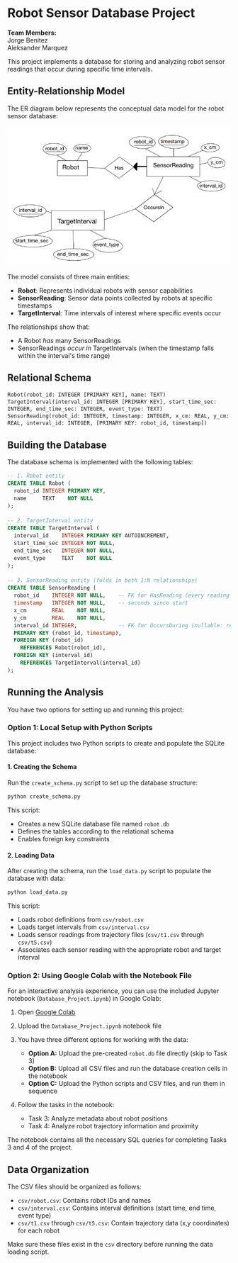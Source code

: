 # Robot Sensor Database Project

**Team Members:**  
Jorge Benitez  
Aleksander Marquez

This project implements a database for storing and analyzing robot sensor readings that occur during specific time intervals.

## Entity-Relationship Model

The ER diagram below represents the conceptual data model for the robot sensor database:

![ER Diagram](ROBOT_ER-DIAGRAM.png)

The model consists of three main entities:
- **Robot**: Represents individual robots with sensor capabilities
- **SensorReading**: Sensor data points collected by robots at specific timestamps
- **TargetInterval**: Time intervals of interest where specific events occur

The relationships show that:
- A Robot *has* many SensorReadings
- SensorReadings *occur in* TargetIntervals (when the timestamp falls within the interval's time range)

## Relational Schema
```
Robot(robot_id: INTEGER [PRIMARY KEY], name: TEXT)
TargetInterval(interval_id: INTEGER [PRIMARY KEY], start_time_sec: INTEGER, end_time_sec: INTEGER, event_type: TEXT)
SensorReading(robot_id: INTEGER, timestamp: INTEGER, x_cm: REAL, y_cm: REAL, interval_id: INTEGER, [PRIMARY KEY: robot_id, timestamp])
```
## Building the Database

The database schema is implemented with the following tables:

```sql
-- 1. Robot entity
CREATE TABLE Robot (
  robot_id INTEGER PRIMARY KEY,
  name     TEXT    NOT NULL
);

-- 2. TargetInterval entity
CREATE TABLE TargetInterval (
  interval_id    INTEGER PRIMARY KEY AUTOINCREMENT,
  start_time_sec INTEGER NOT NULL,
  end_time_sec   INTEGER NOT NULL,
  event_type     TEXT    NOT NULL
);

-- 3. SensorReading entity (folds in both 1:N relationships)
CREATE TABLE SensorReading (
  robot_id    INTEGER NOT NULL,    -- FK for HasReading (every reading has a robot)
  timestamp   INTEGER NOT NULL,    -- seconds since start
  x_cm        REAL    NOT NULL,
  y_cm        REAL    NOT NULL,
  interval_id INTEGER,             -- FK for OccursDuring (nullable: readings outside intervals)
  PRIMARY KEY (robot_id, timestamp),
  FOREIGN KEY (robot_id)
    REFERENCES Robot(robot_id),
  FOREIGN KEY (interval_id)
    REFERENCES TargetInterval(interval_id)
);
```

## Running the Analysis

You have two options for setting up and running this project:

### Option 1: Local Setup with Python Scripts

This project includes two Python scripts to create and populate the SQLite database:

#### 1. Creating the Schema

Run the `create_schema.py` script to set up the database structure:

```bash
python create_schema.py
```

This script:
- Creates a new SQLite database file named `robot.db`
- Defines the tables according to the relational schema
- Enables foreign key constraints

#### 2. Loading Data

After creating the schema, run the `load_data.py` script to populate the database with data:

```bash
python load_data.py
```

This script:
- Loads robot definitions from `csv/robot.csv`
- Loads target intervals from `csv/interval.csv`
- Loads sensor readings from trajectory files (`csv/t1.csv` through `csv/t5.csv`)
- Associates each sensor reading with the appropriate robot and target interval

### Option 2: Using Google Colab with the Notebook File

For an interactive analysis experience, you can use the included Jupyter notebook (`Database_Project.ipynb`) in Google Colab:

1. Open [Google Colab](https://colab.research.google.com/)
2. Upload the `Database_Project.ipynb` notebook file
3. You have three different options for working with the data:
   - **Option A:** Upload the pre-created `robot.db` file directly (skip to Task 3)
   - **Option B:** Upload all CSV files and run the database creation cells in the notebook
   - **Option C:** Upload the Python scripts and CSV files, and run them in sequence

4. Follow the tasks in the notebook:
   - Task 3: Analyze metadata about robot positions
   - Task 4: Analyze robot trajectory information and proximity

The notebook contains all the necessary SQL queries for completing Tasks 3 and 4 of the project.

## Data Organization

The CSV files should be organized as follows:
- `csv/robot.csv`: Contains robot IDs and names
- `csv/interval.csv`: Contains interval definitions (start time, end time, event type)
- `csv/t1.csv` through `csv/t5.csv`: Contain trajectory data (x,y coordinates) for each robot

Make sure these files exist in the `csv` directory before running the data loading script.
